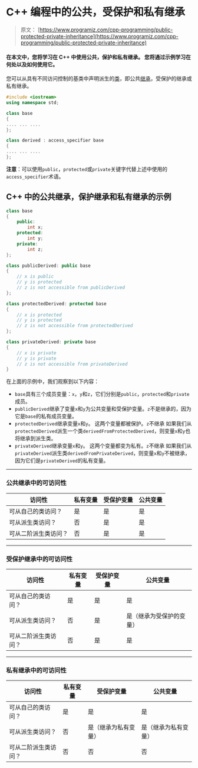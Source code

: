 # C++ 编程中的公共，受保护和私有继承

> 原文： [https://www.programiz.com/cpp-programming/public-protected-private-inheritance](https://www.programiz.com/cpp-programming/public-protected-private-inheritance)

#### 在本文中，您将学习在 C++ 中使用公共，保护和私有继承。 您将通过示例学习在何处以及如何使用它。

您可以从具有不同访问控制的基类中声明派生的[类](/cpp-programming/object-class "C++ objects")，即公共[继承](/cpp-programming/inheritance "C++ inheritance")，受保护的继承或私有继承。

```cpp
#include <iostream>
using namespace std;

class base
{
.... ... ....
};

class derived : access_specifier base
{
.... ... ....
};

```

**注意**：可以使用`public`，`protected`或`private`关键字代替上述中使用的`access_specifier`术语。

## C++ 中的公共继承，保护继承和私有继承的示例

```cpp
class base 
{
	public:
		int x;
	protected:
		int y;
	private:
		int z;
};

class publicDerived: public base
{
	// x is public
	// y is protected
	// z is not accessible from publicDerived
};

class protectedDerived: protected base
{
	// x is protected
	// y is protected
	// z is not accessible from protectedDerived
};

class privateDerived: private base
{
	// x is private
	// y is private
	// z is not accessible from privateDerived
}

```

在上面的示例中，我们观察到以下内容：

*   `base`具有三个成员变量：`x`，`y`和`z`，它们分别是`public`，`protected`和`private`成员。
*   `publicDerived`继承了变量`x`和`y`为公共变量和受保护变量。`z`不是继承的，因为它是`base`的私有成员变量。
*   `protectedDerived`继承变量`x`和`y`。 这两个变量都被保护。`z`不继承
    如果我们从`protectedDerived`派生一个类`derivedFromProtectedDerived`，则变量`x`和`y`也将继承到派生类。
*   `privateDerived`继承变量`x`和`y`。 这两个变量都变为私有。`z`不继承
    如果我们从`privateDerived`派生类`derivedFromPrivateDerived`，则变量`x`和`y`不被继承，因为它们是`privateDerived`的私有变量。

* * *

### 公共继承中的可访问性

| 访问性 | 私有变量 | 受保护变量 | 公共变量 |
| --- | --- | --- | --- |
| 可从自己的类访问？ | 是 | 是 | 是 |
| 可从派生类访问？ | 否 | 是 | 是 |
| 可从二阶派生类访问？ | 否 | 是 | 是 |

* * *

### 受保护继承中的可访问性

| 访问性 | 私有变量 | 受保护变量 | 公共变量 |
| --- | --- | --- | --- |
| 可从自己的类访问？ | 是 | 是 | 是 |
| 可从派生类访问？ | 否 | 是 | 是（继承为受保护的变量） |
| 可从二阶派生类访问？ | 否 | 是 | 是 |

* * *

### 私有继承中的可访问性

| 访问性 | 私有变量 | 受保护变量 | 公共变量 |
| --- | --- | --- | --- |
| 可从自己的类访问？ | 是 | 是 | 是 |
| 可从派生类访问？ | 否 | 是（继承为私有变量） | 是（继承为私有变量） |
| 可从二阶派生类访问？ | 否 | 否 | 否 |